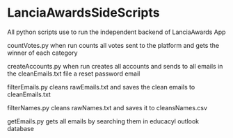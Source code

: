 # LanciaAwardsSideScripts
All python scripts use to run the independent backend of LanciaAwards App

countVotes.py when run counts all votes sent to the platform and gets the winner of each category

createAccounts.py when run creates all accounts and sends to all emails in the cleanEmails.txt file a reset password email

filterEmails.py cleans rawEmails.txt and saves the clean emails to cleanEmails.txt

filterNames.py cleans rawNames.txt and saves it to cleansNames.csv

getEmails.py gets all emails by searching them in educacyl outlook database